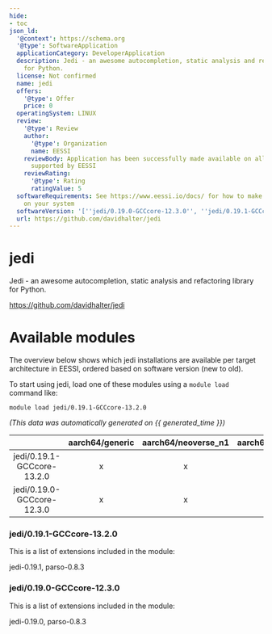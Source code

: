 ```yaml
---
hide:
- toc
json_ld:
  '@context': https://schema.org
  '@type': SoftwareApplication
  applicationCategory: DeveloperApplication
  description: Jedi - an awesome autocompletion, static analysis and refactoring library
    for Python.
  license: Not confirmed
  name: jedi
  offers:
    '@type': Offer
    price: 0
  operatingSystem: LINUX
  review:
    '@type': Review
    author:
      '@type': Organization
      name: EESSI
    reviewBody: Application has been successfully made available on all architectures
      supported by EESSI
    reviewRating:
      '@type': Rating
      ratingValue: 5
  softwareRequirements: See https://www.eessi.io/docs/ for how to make EESSI available
    on your system
  softwareVersion: '[''jedi/0.19.0-GCCcore-12.3.0'', ''jedi/0.19.1-GCCcore-13.2.0'']'
  url: https://github.com/davidhalter/jedi
---
```


jedi
====


Jedi - an awesome autocompletion, static analysis and refactoring library for Python.

https://github.com/davidhalter/jedi
# Available modules


The overview below shows which jedi installations are available per target architecture in EESSI, ordered based on software version (new to old).

To start using jedi, load one of these modules using a `module load` command like:

```shell
module load jedi/0.19.1-GCCcore-13.2.0
```

*(This data was automatically generated on {{ generated_time }})*  

| |aarch64/generic|aarch64/neoverse_n1|aarch64/neoverse_v1|x86_64/generic|x86_64/amd/zen2|x86_64/amd/zen3|x86_64/amd/zen4|x86_64/intel/haswell|x86_64/intel/sapphirerapids|x86_64/intel/skylake_avx512|
| :---: | :---: | :---: | :---: | :---: | :---: | :---: | :---: | :---: | :---: | :---: |
|jedi/0.19.1-GCCcore-13.2.0|x|x|x|x|x|x|x|x|x|x|
|jedi/0.19.0-GCCcore-12.3.0|x|x|x|x|x|x|x|x|x|x|


### jedi/0.19.1-GCCcore-13.2.0

This is a list of extensions included in the module:

jedi-0.19.1, parso-0.8.3

### jedi/0.19.0-GCCcore-12.3.0

This is a list of extensions included in the module:

jedi-0.19.0, parso-0.8.3
